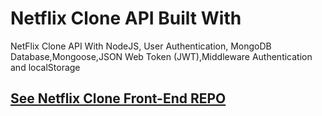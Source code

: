 # Netflix Clone API Built With 

NetFlix Clone API With NodeJS, User Authentication, MongoDB Database,Mongoose,JSON Web Token (JWT),Middleware Authentication
and localStorage



## <a href="https://github.com/saddamarbaa/netflix-clone-vanillaJS">See Netflix Clone Front-End REPO</a>


